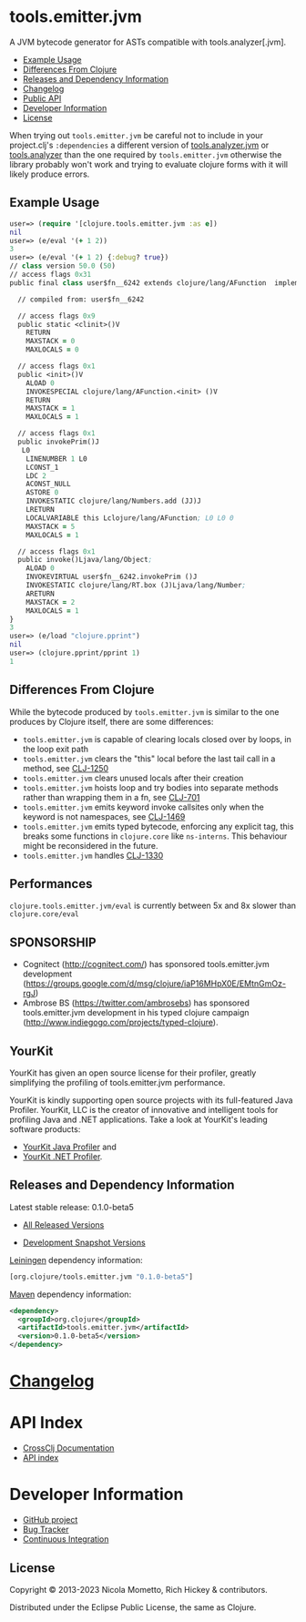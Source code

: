 # tools.emitter.jvm

A JVM bytecode generator for ASTs compatible with tools.analyzer[.jvm].

* [Example Usage](#example-usage)
* [Differences From Clojure](#differences-from-clojure)
* [Releases and Dependency Information](#releases-and-dependency-information)
* [Changelog](#changelog)
* [Public API](#public-api)
* [Developer Information](#developer-information)
* [License](#license)

When trying out `tools.emitter.jvm` be careful not to include in your project.clj's `:dependencies` a different version of [tools.analyzer.jvm](https://github.com/clojure/tools.analyzer.jvm) or [tools.analyzer](https://github.com/clojure/tools.analyzer) than the one required by `tools.emitter.jvm` otherwise the library probably won't work and trying to evaluate clojure forms with it will likely produce errors.

## Example Usage

```clojure
user=> (require '[clojure.tools.emitter.jvm :as e])
nil
user=> (e/eval '(+ 1 2))
3
user=> (e/eval '(+ 1 2) {:debug? true})
// class version 50.0 (50)
// access flags 0x31
public final class user$fn__6242 extends clojure/lang/AFunction  implements clojure/lang/IFn$L  {

  // compiled from: user$fn__6242

  // access flags 0x9
  public static <clinit>()V
    RETURN
    MAXSTACK = 0
    MAXLOCALS = 0

  // access flags 0x1
  public <init>()V
    ALOAD 0
    INVOKESPECIAL clojure/lang/AFunction.<init> ()V
    RETURN
    MAXSTACK = 1
    MAXLOCALS = 1

  // access flags 0x1
  public invokePrim()J
   L0
    LINENUMBER 1 L0
    LCONST_1
    LDC 2
    ACONST_NULL
    ASTORE 0
    INVOKESTATIC clojure/lang/Numbers.add (JJ)J
    LRETURN
    LOCALVARIABLE this Lclojure/lang/AFunction; L0 L0 0
    MAXSTACK = 5
    MAXLOCALS = 1

  // access flags 0x1
  public invoke()Ljava/lang/Object;
    ALOAD 0
    INVOKEVIRTUAL user$fn__6242.invokePrim ()J
    INVOKESTATIC clojure/lang/RT.box (J)Ljava/lang/Number;
    ARETURN
    MAXSTACK = 2
    MAXLOCALS = 1
}
3
user=> (e/load "clojure.pprint")
nil
user=> (clojure.pprint/pprint 1)
1
```

## Differences From Clojure
While the bytecode produced by `tools.emitter.jvm` is similar to the one produces by Clojure itself, there are some differences:
* `tools.emitter.jvm` is capable of clearing locals closed over by loops, in the loop exit path
* `tools.emitter.jvm` clears the "this" local before the last tail call in a method, see [CLJ-1250](http://dev.clojure.org/jira/browse/CLJ-1250)
* `tools.emitter.jvm` clears unused locals after their creation
* `tools.emitter.jvm` hoists loop and try bodies into separate methods rather than wrapping them in a fn, see [CLJ-701](http://dev.clojure.org/jira/browse/CLJ-701)
* `tools.emitter.jvm` emits keyword invoke callsites only when the keyword is not namespaces, see [CLJ-1469](http://dev.clojure.org/jira/browse/CLJ-1469)
* `tools.emitter.jvm` emits typed bytecode, enforcing any explicit tag, this breaks some functions in `clojure.core` like `ns-interns`. This behaviour might be reconsidered in the future.
* `tools.emitter.jvm` handles [CLJ-1330](http://dev.clojure.org/jira/browse/CLJ-1330)

## Performances

`clojure.tools.emitter.jvm/eval` is currently between 5x and 8x slower than `clojure.core/eval`

## SPONSORSHIP

* Cognitect (http://cognitect.com/) has sponsored tools.emitter.jvm development (https://groups.google.com/d/msg/clojure/iaP16MHpX0E/EMtnGmOz-rgJ)
* Ambrose BS (https://twitter.com/ambrosebs) has sponsored tools.emitter.jvm development in his typed clojure campaign (http://www.indiegogo.com/projects/typed-clojure).

## YourKit

YourKit has given an open source license for their profiler, greatly simplifying the profiling of tools.emitter.jvm performance.

YourKit is kindly supporting open source projects with its full-featured Java Profiler. YourKit, LLC is the creator of innovative and intelligent tools for profiling Java and .NET applications. Take a look at YourKit's leading software products:

* <a href="http://www.yourkit.com/java/profiler/index.jsp">YourKit Java Profiler</a> and
* <a href="http://www.yourkit.com/.net/profiler/index.jsp">YourKit .NET Profiler</a>.

## Releases and Dependency Information

Latest stable release: 0.1.0-beta5

* [All Released Versions](http://search.maven.org/#search%7Cgav%7C1%7Cg%3A%22org.clojure%22%20AND%20a%3A%22tools.emitter.jvm%22)

* [Development Snapshot Versions](https://oss.sonatype.org/index.html#nexus-search;gav%7Eorg.clojure%7Etools.emitter.jvm%7E%7E%7E)

[Leiningen](https://github.com/technomancy/leiningen) dependency information:

```clojure
[org.clojure/tools.emitter.jvm "0.1.0-beta5"]
```
[Maven](http://maven.apache.org/) dependency information:

```xml
<dependency>
  <groupId>org.clojure</groupId>
  <artifactId>tools.emitter.jvm</artifactId>
  <version>0.1.0-beta5</version>
</dependency>
```

[Changelog](CHANGELOG.md)
========================================

API Index
========================================

* [CrossClj Documentation](http://crossclj.info/doc/org.clojure/tools.emitter.jvm/lastest/index.html)
* [API index](http://clojure.github.io/tools.emitter.jvm)

Developer Information
========================================

* [GitHub project](https://github.com/clojure/tools.emitter.jvm)
* [Bug Tracker](https://clojure.atlassian.net/browse/TEMJVM)
* [Continuous Integration](https://github.com/clojure/tools.emitter.jvm/actions/workflows/test.yml)

## License

Copyright © 2013-2023 Nicola Mometto, Rich Hickey & contributors.

Distributed under the Eclipse Public License, the same as Clojure.
